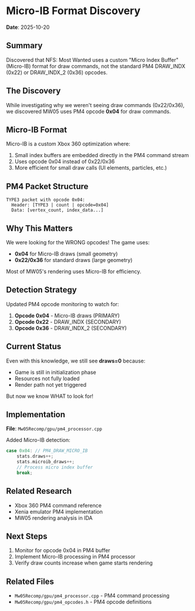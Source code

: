 # Micro-IB Format Discovery

**Date**: 2025-10-20

## Summary
Discovered that NFS: Most Wanted uses a custom "Micro Index Buffer" (Micro-IB) format for draw commands, not the standard PM4 DRAW_INDX (0x22) or DRAW_INDX_2 (0x36) opcodes.

## The Discovery
While investigating why we weren't seeing draw commands (0x22/0x36), we discovered MW05 uses PM4 opcode **0x04** for draw commands.

## Micro-IB Format
Micro-IB is a custom Xbox 360 optimization where:
1. Small index buffers are embedded directly in the PM4 command stream
2. Uses opcode 0x04 instead of 0x22/0x36
3. More efficient for small draw calls (UI elements, particles, etc.)

## PM4 Packet Structure
```
TYPE3 packet with opcode 0x04:
  Header: [TYPE3 | count | opcode=0x04]
  Data: [vertex_count, index_data...]
```

## Why This Matters
We were looking for the WRONG opcodes! The game uses:
- **0x04** for Micro-IB draws (small geometry)
- **0x22/0x36** for standard draws (large geometry)

Most of MW05's rendering uses Micro-IB for efficiency.

## Detection Strategy
Updated PM4 opcode monitoring to watch for:
1. **Opcode 0x04** - Micro-IB draws (PRIMARY)
2. **Opcode 0x22** - DRAW_INDX (SECONDARY)
3. **Opcode 0x36** - DRAW_INDX_2 (SECONDARY)

## Current Status
Even with this knowledge, we still see **draws=0** because:
- Game is still in initialization phase
- Resources not fully loaded
- Render path not yet triggered

But now we know WHAT to look for!

## Implementation
**File**: `Mw05Recomp/gpu/pm4_processor.cpp`

Added Micro-IB detection:
```cpp
case 0x04: // PM4_DRAW_MICRO_IB
    stats.draws++;
    stats.microib_draws++;
    // Process micro index buffer
    break;
```

## Related Research
- Xbox 360 PM4 command reference
- Xenia emulator PM4 implementation
- MW05 rendering analysis in IDA

## Next Steps
1. Monitor for opcode 0x04 in PM4 buffer
2. Implement Micro-IB processing in PM4 processor
3. Verify draw counts increase when game starts rendering

## Related Files
- `Mw05Recomp/gpu/pm4_processor.cpp` - PM4 command processing
- `Mw05Recomp/gpu/pm4_opcodes.h` - PM4 opcode definitions

